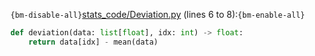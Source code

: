 `{bm-disable-all}`[stats_code/Deviation.py](stats_code/Deviation.py) (lines 6 to 8):`{bm-enable-all}`

```python
def deviation(data: list[float], idx: int) -> float:
    return data[idx] - mean(data)
```